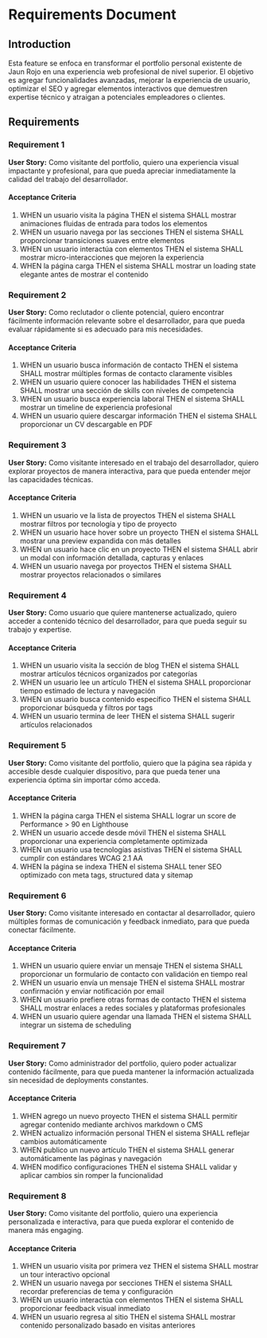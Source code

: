 # Requirements Document

## Introduction

Esta feature se enfoca en transformar el portfolio personal existente de Jaun Rojo en una experiencia web profesional de nivel superior. El objetivo es agregar funcionalidades avanzadas, mejorar la experiencia de usuario, optimizar el SEO y agregar elementos interactivos que demuestren expertise técnico y atraigan a potenciales empleadores o clientes.

## Requirements

### Requirement 1

**User Story:** Como visitante del portfolio, quiero una experiencia visual impactante y profesional, para que pueda apreciar inmediatamente la calidad del trabajo del desarrollador.

#### Acceptance Criteria

1. WHEN un usuario visita la página THEN el sistema SHALL mostrar animaciones fluidas de entrada para todos los elementos
2. WHEN un usuario navega por las secciones THEN el sistema SHALL proporcionar transiciones suaves entre elementos
3. WHEN un usuario interactúa con elementos THEN el sistema SHALL mostrar micro-interacciones que mejoren la experiencia
4. WHEN la página carga THEN el sistema SHALL mostrar un loading state elegante antes de mostrar el contenido

### Requirement 2

**User Story:** Como reclutador o cliente potencial, quiero encontrar fácilmente información relevante sobre el desarrollador, para que pueda evaluar rápidamente si es adecuado para mis necesidades.

#### Acceptance Criteria

1. WHEN un usuario busca información de contacto THEN el sistema SHALL mostrar múltiples formas de contacto claramente visibles
2. WHEN un usuario quiere conocer las habilidades THEN el sistema SHALL mostrar una sección de skills con niveles de competencia
3. WHEN un usuario busca experiencia laboral THEN el sistema SHALL mostrar un timeline de experiencia profesional
4. WHEN un usuario quiere descargar información THEN el sistema SHALL proporcionar un CV descargable en PDF

### Requirement 3

**User Story:** Como visitante interesado en el trabajo del desarrollador, quiero explorar proyectos de manera interactiva, para que pueda entender mejor las capacidades técnicas.

#### Acceptance Criteria

1. WHEN un usuario ve la lista de proyectos THEN el sistema SHALL mostrar filtros por tecnología y tipo de proyecto
2. WHEN un usuario hace hover sobre un proyecto THEN el sistema SHALL mostrar una preview expandida con más detalles
3. WHEN un usuario hace clic en un proyecto THEN el sistema SHALL abrir un modal con información detallada, capturas y enlaces
4. WHEN un usuario navega por proyectos THEN el sistema SHALL mostrar proyectos relacionados o similares

### Requirement 4

**User Story:** Como usuario que quiere mantenerse actualizado, quiero acceder a contenido técnico del desarrollador, para que pueda seguir su trabajo y expertise.

#### Acceptance Criteria

1. WHEN un usuario visita la sección de blog THEN el sistema SHALL mostrar artículos técnicos organizados por categorías
2. WHEN un usuario lee un artículo THEN el sistema SHALL proporcionar tiempo estimado de lectura y navegación
3. WHEN un usuario busca contenido específico THEN el sistema SHALL proporcionar búsqueda y filtros por tags
4. WHEN un usuario termina de leer THEN el sistema SHALL sugerir artículos relacionados

### Requirement 5

**User Story:** Como visitante del portfolio, quiero que la página sea rápida y accesible desde cualquier dispositivo, para que pueda tener una experiencia óptima sin importar cómo acceda.

#### Acceptance Criteria

1. WHEN la página carga THEN el sistema SHALL lograr un score de Performance > 90 en Lighthouse
2. WHEN un usuario accede desde móvil THEN el sistema SHALL proporcionar una experiencia completamente optimizada
3. WHEN un usuario usa tecnologías asistivas THEN el sistema SHALL cumplir con estándares WCAG 2.1 AA
4. WHEN la página se indexa THEN el sistema SHALL tener SEO optimizado con meta tags, structured data y sitemap

### Requirement 6

**User Story:** Como visitante interesado en contactar al desarrollador, quiero múltiples formas de comunicación y feedback inmediato, para que pueda conectar fácilmente.

#### Acceptance Criteria

1. WHEN un usuario quiere enviar un mensaje THEN el sistema SHALL proporcionar un formulario de contacto con validación en tiempo real
2. WHEN un usuario envía un mensaje THEN el sistema SHALL mostrar confirmación y enviar notificación por email
3. WHEN un usuario prefiere otras formas de contacto THEN el sistema SHALL mostrar enlaces a redes sociales y plataformas profesionales
4. WHEN un usuario quiere agendar una llamada THEN el sistema SHALL integrar un sistema de scheduling

### Requirement 7

**User Story:** Como administrador del portfolio, quiero poder actualizar contenido fácilmente, para que pueda mantener la información actualizada sin necesidad de deployments constantes.

#### Acceptance Criteria

1. WHEN agrego un nuevo proyecto THEN el sistema SHALL permitir agregar contenido mediante archivos markdown o CMS
2. WHEN actualizo información personal THEN el sistema SHALL reflejar cambios automáticamente
3. WHEN publico un nuevo artículo THEN el sistema SHALL generar automáticamente las páginas y navegación
4. WHEN modifico configuraciones THEN el sistema SHALL validar y aplicar cambios sin romper la funcionalidad

### Requirement 8

**User Story:** Como visitante del portfolio, quiero una experiencia personalizada e interactiva, para que pueda explorar el contenido de manera más engaging.

#### Acceptance Criteria

1. WHEN un usuario visita por primera vez THEN el sistema SHALL mostrar un tour interactivo opcional
2. WHEN un usuario navega por secciones THEN el sistema SHALL recordar preferencias de tema y configuración
3. WHEN un usuario interactúa con elementos THEN el sistema SHALL proporcionar feedback visual inmediato
4. WHEN un usuario regresa al sitio THEN el sistema SHALL mostrar contenido personalizado basado en visitas anteriores